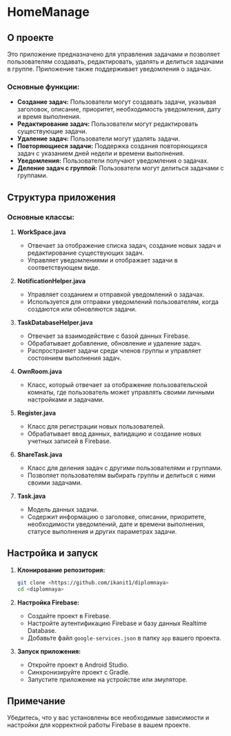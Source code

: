 
# HomeManage

## О проекте

Это приложение предназначено для управления задачами и позволяет пользователям создавать, редактировать, удалять и делиться задачами в группе. Приложение также поддерживает уведомления о задачах.

### Основные функции:

- **Создание задач:** Пользователи могут создавать задачи, указывая заголовок, описание, приоритет, необходимость уведомления, дату и время выполнения.
- **Редактирование задач:** Пользователи могут редактировать существующие задачи.
- **Удаление задач:** Пользователи могут удалять задачи.
- **Повторяющиеся задачи:** Поддержка создания повторяющихся задач с указанием дней недели и времени выполнения.
- **Уведомления:** Пользователи получают уведомления о задачах.
- **Деление задач с группой:** Пользователи могут делиться задачами с группами.

## Структура приложения

### Основные классы:

1. **WorkSpace.java**
    - Отвечает за отображение списка задач, создание новых задач и редактирование существующих задач.
    - Управляет уведомлениями и отображает задачи в соответствующем виде.

2. **NotificationHelper.java**
    - Управляет созданием и отправкой уведомлений о задачах.
    - Используется для отправки уведомлений пользователям, когда создаются или обновляются задачи.

3. **TaskDatabaseHelper.java**
    - Отвечает за взаимодействие с базой данных Firebase.
    - Обрабатывает добавление, обновление и удаление задач.
    - Распространяет задачи среди членов группы и управляет состоянием выполнения задач.

4. **OwnRoom.java**
    - Класс, который отвечает за отображение пользовательской комнаты, где пользователь может управлять своими личными настройками и задачами.

5. **Register.java**
    - Класс для регистрации новых пользователей.
    - Обрабатывает ввод данных, валидацию и создание новых учетных записей в Firebase.

6. **ShareTask.java**
    - Класс для деления задач с другими пользователями и группами.
    - Позволяет пользователям выбирать группы и делиться с ними своими задачами.

7. **Task.java**
    - Модель данных задачи.
    - Содержит информацию о заголовке, описании, приоритете, необходимости уведомлений, дате и времени выполнения, статусе выполнения и других параметрах задачи.

## Настройка и запуск

1. **Клонирование репозитория:**
    ```bash
    git clone <https://github.com/ikanit1/diplomnaya>
    cd <diplomnaya>
    ```

2. **Настройка Firebase:**
    - Создайте проект в Firebase.
    - Настройте аутентификацию Firebase и базу данных Realtime Database.
    - Добавьте файл `google-services.json` в папку `app` вашего проекта.

3. **Запуск приложения:**
    - Откройте проект в Android Studio.
    - Синхронизируйте проект с Gradle.
    - Запустите приложение на устройстве или эмуляторе.

## Примечание

Убедитесь, что у вас установлены все необходимые зависимости и настройки для корректной работы Firebase в вашем проекте.


